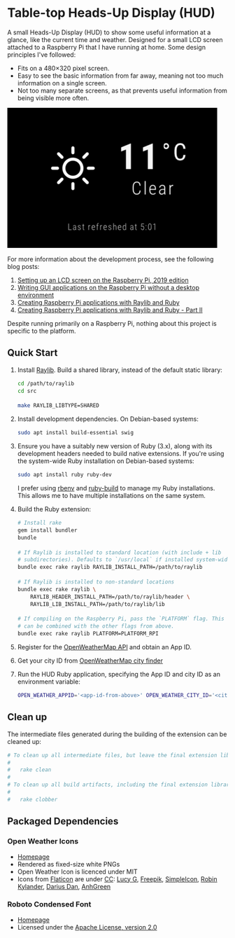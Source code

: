 Table-top Heads-Up Display (HUD)
================================

A small Heads-Up Display (HUD) to show some useful information at a glance, like the current time and weather. Designed for a small LCD screen attached to a Raspberry Pi that I have running at home. Some design principles I've followed:

- Fits on a 480×320 pixel screen.
- Easy to see the basic information from far away, meaning not too much information on a single screen.
- Not too many separate screens, as that prevents useful information from being visible more often.

<img src="screenshot-weather.png" width="480" alt="The current weather page, showing an icon and description for the weather condition and the temperature." />

For more information about the development process, see the following blog posts:

1. [Setting up an LCD screen on the Raspberry Pi, 2019 edition](https://avikdas.com/2018/12/31/setting-up-lcd-screen-on-raspberry-pi.html)
1. [Writing GUI applications on the Raspberry Pi without a desktop environment](https://avikdas.com/2019/01/23/writing-gui-applications-on-raspberry-pi-without-x.html)
1. [Creating Raspberry Pi applications with Raylib and Ruby](https://avikdas.com/2019/02/19/creating-raspberry-pi-applications-with-raylib-and-ruby.html)
1. [Creating Raspberry Pi applications with Raylib and Ruby - Part II](https://avikdas.com/2019/03/04/creating-raspberry-pi-applications-with-raylib-and-ruby-part-2.html)

Despite running primarily on a Raspberry Pi, nothing about this project is specific to the platform.

Quick Start
-----------

1. Install [Raylib](https://www.raylib.com/). Build a shared library, instead of the default static library:

    ```sh
    cd /path/to/raylib
    cd src

    make RAYLIB_LIBTYPE=SHARED
    ```

1. Install development dependencies. On Debian-based systems:

    ```sh
    sudo apt install build-essential swig
    ```

1. Ensure you have a suitably new version of Ruby (3.x), along with its development headers needed to build native extensions. If you're using the system-wide Ruby installation on Debian-based systems:

    ```sh
    sudo apt install ruby ruby-dev
    ```

    I prefer using [rbenv](https://github.com/rbenv/rbenv) and [ruby-build](https://github.com/rbenv/ruby-build) to manage my Ruby installations. This allows me to have multiple installations on the same system.

1. Build the Ruby extension:

    ```sh
    # Install rake
    gem install bundler
    bundle

    # If Raylib is installed to standard location (with include + lib
    # subdirectories). Defaults to `/usr/local` if installed system-wide.
    bundle exec rake raylib RAYLIB_INSTALL_PATH=/path/to/raylib

    # If Raylib is installed to non-standard locations
    bundle exec rake raylib \
        RAYLIB_HEADER_INSTALL_PATH=/path/to/raylib/header \
        RAYLIB_LIB_INSTALL_PATH=/path/to/raylib/lib

    # If compiling on the Raspberry Pi, pass the `PLATFORM` flag. This flag
    # can be combined with the other flags from above.
    bundle exec rake raylib PLATFORM=PLATFORM_RPI
    ```

1. Register for the [OpenWeatherMap API](https://openweathermap.org/api) and obtain an App ID.

1. Get your city ID from [OpenWeatherMap city finder](https://openweathermap.org/find)

1. Run the HUD Ruby application, specifying the App ID and city ID as an environment variable:

    ```sh
    OPEN_WEATHER_APPID='<app-id-from-above>' OPEN_WEATHER_CITY_ID='<city-id>' ./hud.rb
    ```

Clean up
--------

The intermediate files generated during the building of the extension can be cleaned up:

```sh
# To clean up all intermediate files, but leave the final extension library:
#
#   rake clean
#
# To clean up all build artifacts, including the final extension library:
#
#   rake clobber
```

Packaged Dependencies
---------------------

### Open Weather Icons

- [Homepage](https://github.com/isneezy/open-weather-icons)
- Rendered as fixed-size white PNGs
- Open Weather Icon is licenced under MIT
- Icons from [Flaticon](https://www.flaticon.com) are under [CC](http://creativecommons.org/licenses/by/3.0/): [Lucy G](http://www.flaticon.com/authors/lucy-g), [Freepik](http://www.freepik.com), [SimpleIcon](http://www.flaticon.com/authors/simpleicon), [Robin Kylander](http://www.flaticon.com/authors/robin-kylander), [Darius Dan](http://www.flaticon.com/authors/darius-dan), [AnhGreen](http://www.flaticon.com/authors/anhgreen)

### Roboto Condensed Font

- [Homepage](https://fonts.google.com/specimen/Roboto+Condensed?selection.family=Roboto+Condensed)
- Licensed under the [Apache License, version 2.0](http://www.apache.org/licenses/LICENSE-2.0)
